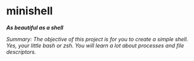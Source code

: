 # minishell
***As beautiful as a shell***

*Summary: The objective of this project is for you to create a simple shell.</br>
Yes, your little bash or zsh. You will learn a lot about processes and file descriptors.*
